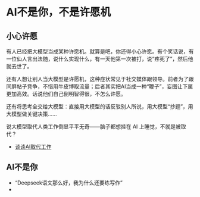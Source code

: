 # AI不是你，不是许愿机

## 小心许愿

有人已经把大模型当成某种许愿机。就算是吧，你还得小心许愿。有个笑话说，有一位仙人言出法随，说什么实现什么，有一天他第一次被打，说“疼死了”，然后他就去世了。

还有人想让别人当大模型是许愿机，这种症状常见于社交媒体跟领导。前者为了跟同屏帖子竞争，不惜用牛皮博取流量；后者其实把AI当成一种“鞭子”，妄图让下属更加高效。话说他们自己倒明智得很，不怎么许愿。

还有将思考全交给大模型：直接用大模型的话反驳别人所说，用大模型“抄题”，用大模型做关键决策……

说大模型取代人类工作倒显平平无奇——脑子都想挂在 AI 上睡觉，不就是被取代？

- [谈谈AI取代工作](./work)

## AI不是你

- “Deepseek语文那么好，我为什么还要练写作”
- 
